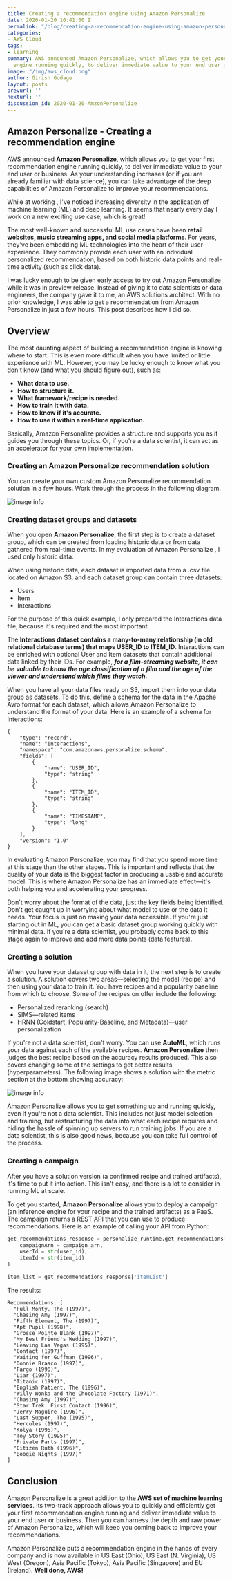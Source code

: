 ```yaml
---
title: Creating a recommendation engine using Amazon Personalize
date: 2020-01-20 10:41:00 Z
permalink: "/blog/creating-a-recommendation-engine-using-amazon-personalize"
categories:
- AWS Cloud
tags:
- learning
summary: AWS announced Amazon Personalize, which allows you to get your first recommendation
  engine running quickly, to deliver immediate value to your end user or business.
image: "/img/aws_cloud.png"
author: Girish Godage
layout: posts
prevurl: ''
nexturl: ''
discussion_id: 2020-01-20-AmzonPersonalize
---
```


## Amazon Personalize - Creating a recommendation engine

AWS announced **Amazon Personalize**, which allows you to get your first recommendation engine running quickly, to deliver immediate value to your end user or business. As your understanding increases (or if you are already familiar with data science), you can take advantage of the deep capabilities of Amazon Personalize to improve your recommendations.

While at working , I've noticed increasing diversity in the application of machine learning (ML) and deep learning. It seems that nearly every day I work on a new exciting use case, which is great!

The most well-known and successful ML use cases have been **retail websites, music streaming apps, and social media platforms**. For years, they've been embedding ML technologies into the heart of their user experience. They commonly provide each user with an individual personalized recommendation, based on both historic data points and real-time activity (such as click data).

I was lucky enough to be given early access to try out Amazon Personalize while it was in preview release. Instead of giving it to data scientists or data engineers, the company gave it to me, an AWS solutions architect. With no prior knowledge, I was able to get a recommendation from Amazon Personalize in just a few hours. This post describes how I did so.

## Overview
The most daunting aspect of building a recommendation engine is knowing where to start. This is even more difficult when you have limited or little experience with ML. However, you may be lucky enough to know what you don't know (and what you should figure out), such as:

* **What data to use.**
* **How to structure it.**
* **What framework/recipe is needed.**
* **How to train it with data.**
* **How to know if it's accurate.**
* **How to use it within a real-time application.**

Basically, Amazon Personalize provides a structure and supports you as it guides you through these topics. Or, if you're a data scientist, it can act as an accelerator for your own implementation.

### Creating an Amazon Personalize recommendation solution

You can create your own custom Amazon Personalize recommendation solution in a few hours. Work through the process in the following diagram.

![image info](/img/awscloud/9/arch-1.gif)


### Creating dataset groups and datasets
When you open **Amazon Personalize**, the first step is to create a dataset group, which can be created from loading historic data or from data gathered from real-time events. In my evaluation of Amazon Personalize , I used only historic data.

When using historic data, each dataset is imported data from a .csv file located on Amazon S3, and each dataset group can contain three datasets:

* Users
* Item
* Interactions

For the purpose of this quick example, I only prepared the Interactions data file, because it's required and the most important.

The **Interactions dataset contains a many-to-many relationship (in old relational database terms) that maps USER_ID to ITEM_ID**. Interactions can be enriched with optional User and Item datasets that contain additional data linked by their IDs. For example, ***for a film-streaming website, it can be valuable to know the age classification of a film and the age of the viewer and understand which films they watch.***

When you have all your data files ready on S3, import them into your data group as datasets. To do this, define a schema for the data in the Apache Avro format for each dataset, which allows Amazon Personalize to understand the format of your data. Here is an example of a schema for Interactions:

```
{
    "type": "record",
    "name": "Interactions",
    "namespace": "com.amazonaws.personalize.schema",
    "fields": [
        {
            "name": "USER_ID",
            "type": "string"
        },
        {
            "name": "ITEM_ID",
            "type": "string"
        },
        {
            "name": "TIMESTAMP",
            "type": "long"
        }
    ],
    "version": "1.0"
}

```
In evaluating Amazon Personalize, you may find that you spend more time at this stage than the other stages. This is important and reflects that the quality of your data is the biggest factor in producing a usable and accurate model. This is where Amazon Personalize has an immediate effect—it's both helping you and accelerating your progress.

Don't worry about the format of the data, just the key fields being identified.  Don't get caught up in worrying about what model to use or the data it needs. Your focus is just on making your data accessible. If you're just starting out in ML, you can get a basic dataset group working quickly with minimal data. If you're a data scientist, you probably come back to this stage again to improve and add more data points (data features).

### Creating a solution

When you have your dataset group with data in it, the next step is to create a solution. A solution covers two areas—selecting the model (recipe) and then using your data to train it. You have recipes and a popularity baseline from which to choose. Some of the recipes on offer include the following:

* Personalized reranking (search)
* SIMS—related items
* HRNN (Coldstart, Popularity-Baseline, and Metadata)—user personalization

If you're not a data scientist, don't worry. You can use **AutoML**, which runs your data against each of the available recipes.  **Amazon Personalize** then judges the best recipe based on the accuracy results produced. This also covers changing some of the settings to get better results (hyperparameters).  The following image shows a solution with the metric section at the bottom showing accuracy:

![image info](/img/awscloud/9/arch-2.gif)

Amazon Personalize allows you to get something up and running quickly, even if you're not a data scientist. This includes not just model selection and training, but restructuring the data into what each recipe requires and hiding the hassle of spinning up servers to run training jobs. If you are a data scientist, this is also good news, because you can take full control of the process.

### Creating a campaign

After you have a solution version (a confirmed recipe and trained artifacts), it's time to put it into action. This isn't easy, and there is a lot to consider in running ML at scale.

To get you started, **Amazon Personalize** allows you to deploy a campaign (an inference engine for your recipe and the trained artifacts) as a PaaS. The campaign returns a REST API that you can use to produce recommendations. Here is an example of calling your API from Python:

```python
get_recommendations_response = personalize_runtime.get_recommendations(
    campaignArn = campaign_arn,
    userId = str(user_id),
    itemId = str(item_id)
)

item_list = get_recommendations_response['itemList']
```
The results:

```
Recommendations: [
  "Full Monty, The (1997)",
  "Chasing Amy (1997)",
  "Fifth Element, The (1997)",
  "Apt Pupil (1998)",
  "Grosse Pointe Blank (1997)",
  "My Best Friend's Wedding (1997)",
  "Leaving Las Vegas (1995)",
  "Contact (1997)",
  "Waiting for Guffman (1996)",
  "Donnie Brasco (1997)",
  "Fargo (1996)",
  "Liar (1997)",
  "Titanic (1997)",
  "English Patient, The (1996)",
  "Willy Wonka and the Chocolate Factory (1971)",
  "Chasing Amy (1997)",
  "Star Trek: First Contact (1996)",
  "Jerry Maguire (1996)",
  "Last Supper, The (1995)",
  "Hercules (1997)",
  "Kolya (1996)",
  "Toy Story (1995)",
  "Private Parts (1997)",
  "Citizen Ruth (1996)",
  "Boogie Nights (1997)"
]
```

## Conclusion
Amazon Personalize is a great addition to the **AWS set of machine learning services**. Its two-track approach allows you to quickly and efficiently get your first recommendation engine running and deliver immediate value to your end user or business. Then you can harness the depth and raw power of Amazon Personalize, which will keep you coming back to improve your recommendations.

Amazon Personalize puts a recommendation engine in the hands of every company and is now available in US East (Ohio), US East (N. Virginia), US West (Oregon), Asia Pacific (Tokyo), Asia Pacific (Singapore) and EU (Ireland). **Well done, AWS!​**

